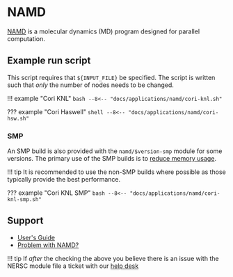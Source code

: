 # NAMD

[NAMD](www.ks.uiuc.edu/Research/namd/) is a molecular dynamics (MD)
program designed for parallel computation.

## Example run script

This script requires that `${INPUT_FILE}` be specified. The script is written
such that *only* the number of nodes needs to be changed.

!!! example "Cori KNL"
	```bash
	--8<-- "docs/applications/namd/cori-knl.sh"
	```

??? example "Cori Haswell"
    ```shell
    --8<-- "docs/applications/namd/cori-hsw.sh"
    ```

### SMP

An SMP build is also provided with the `namd/$version-smp` module for
some versions. The primary use of the SMP builds is to
[reduce memory usage](https://www.ks.uiuc.edu/Research/namd/wiki/index.cgi?NamdMemoryReduction).

!!! tip 
	It is recommended to use the non-SMP builds where possible as
	those typically provide the best performance.

??? example "Cori KNL SMP"
	```bash
	--8<-- "docs/applications/namd/cori-knl-smp.sh"
	```

## Support

 * [User's Guide](https://www.ks.uiuc.edu/Research/namd/current/ug/)
 * [Problem with NAMD?](https://www.ks.uiuc.edu/Research/namd/bugreport.html)

!!! tip
	If *after* the checking the above you believe there is an
	issue with the NERSC module file a ticket with
	our [help desk](https://help.nersc.gov)

